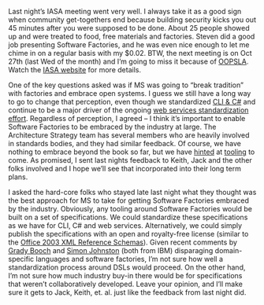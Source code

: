 Last night’s IASA meeting went very well. I always take it as a good
sign when community get-togethers end because building security kicks
you out 45 minutes after you were supposed to be done. About 25 people
showed up and were treated to food, free materials and factories. Steven
did a good job presenting Software Factories, and he was even nice
enough to let me chime in on a regular basis with my \$0.02. BTW, the
next meeting is on Oct 27th (last Wed of the month) and I’m going to
miss it because of
[OOPSLA](http://devhawk.net/2004/09/02/software-factories-at-oopsla/).
Watch the [IASA
website](http://www.iasarchitects.org/PFS/portal/media-type/html/user/anon/page/default.psml/js_pane/lkjkjhs-7k34j-89kjh23vjhg)
for more details.

One of the key questions asked was if MS was going to “break tradition”
with factories and embrace open systems. I guess we still have a long
way to go to change that perception, even though we standardized [CLI &
C\#](http://msdn.microsoft.com/net/ecma/) and continue to be a major
driver of the ongoing [web services standardization
effort](http://msdn.microsoft.com/webservices/community/workshops/default.aspx).
Regardless of perception, I agreed – I think it’s important to enable
Software Factories to be embraced by the industry at large. The
Architecture Strategy team has several members who are heavily involved
in standards bodies, and they had similar feedback. Of course, we have
nothing to embrace beyond the book so far, but we have
[hinted](http://devhawk.net/2004/02/02/being-a-model-citizen/)
at
[tooling](http://devhawk.net/2004/03/22/custom-modeling-languages/)
to come. As promised, I sent last nights feedback to Keith, Jack and the
other folks involved and I hope we’ll see that incorporated into their
long term plans.

I asked the hard-core folks who stayed late last night what they thought
was the best approach for MS to take for getting Software Factories
embraced by the industry. Obviously, any tooling around Software
Factories would be built on a set of specifications. We could
standardize these specifications as we have for CLI, C\# and web
services. Alternatively, we could simply publish the specifications with
an open and royalty-free license (similar to the [Office 2003 XML
Reference
Schemas](http://www.microsoft.com/downloads/details.aspx?familyid=fe118952-3547-420a-a412-00a2662442d9&displaylang=en)).
Given recent comments by [Grady
Booch](http://www.booch.com/architecture/blog.jsp?archive=2004-05.html)
and [Simon
Johnston](http://www-106.ibm.com/developerworks/blogs/dw_blog_comments.jspa?blog=352&entry=60785)
(both from IBM) disparaging domain-specific languages and software
factories, I’m not sure how well a standardization process around DSLs
would proceed. On the other hand, I’m not sure how much industry buy-in
there would be for specifications that weren’t collaboratively
developed. Leave your opinion, and I’ll make sure it gets to Jack,
Keith, et. al. just like the feedback from last night did.
